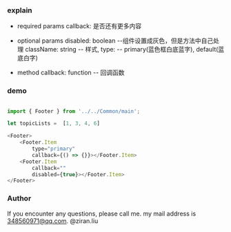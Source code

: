 ### explain

* required params
    callback:  是否还有更多内容 

* optional params
    disabled: boolean --组件设置成灰色，但是方法中自己处理
    className:  string  -- 样式, 
    type: -- primary(蓝色框白底蓝字), default(蓝底白字)

* method
    callback: function  -- 回调函数

### demo

```js

import { Footer } from '../../Common/main';

let topicLists =  [1, 3, 4, 6] 

<Footer>
    <Footer.Item
        type="primary"
        callback={() => {}}></Footer.Item>
    <Footer.Item
        callback=""
        disabled={true}></Footer.Item>  
</Footer>

```  


### Author
If you encounter any questions, please call me. 
my mail address is 348560971@qq.com.
@ziran.liu
